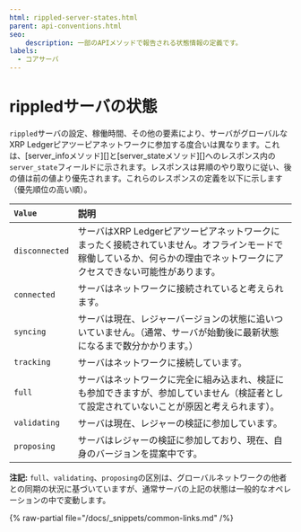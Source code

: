 ```yaml
---
html: rippled-server-states.html
parent: api-conventions.html
seo:
    description: 一部のAPIメソッドで報告される状態情報の定義です。
labels:
  - コアサーバ
---
```

# rippledサーバの状態

`rippled`サーバの設定、稼働時間、その他の要素により、サーバがグローバルなXRP Ledgerピアツーピアネットワークに参加する度合いは異なります。これは、[server_infoメソッド][]と[server_stateメソッド][]へのレスポンス内の`server_state`フィールドに示されます。レスポンスは昇順のやり取りに従い、後の値は前の値より優先されます。これらのレスポンスの定義を以下に示します（優先順位の高い順）。

| `Value`        | 説明                                                 |
|:---------------|:------------------------------------------------------------|
| `disconnected` | サーバはXRP Ledgerピアツーピアネットワークにまったく接続されていません。オフラインモードで稼働しているか、何らかの理由でネットワークにアクセスできない可能性があります。 |
| `connected`    | サーバはネットワークに接続されていると考えられます。         |
| `syncing`      | サーバは現在、レジャーバージョンの状態に追いついていません。（通常、サーバが始動後に最新状態になるまで数分かかります。） |
| `tracking`     | サーバはネットワークに接続しています。                 |
| `full`         | サーバはネットワークに完全に組み込まれ、検証にも参加できますが、参加していません（検証者として設定されていないことが原因と考えられます）。 |
| `validating`   | サーバは現在、レジャーの検証に参加しています。 |
| `proposing`    | サーバはレジャーの検証に参加しており、現在、自身のバージョンを提案中です。 |

**注記:** `full`、`validating`、`proposing`の区別は、グローバルネットワークの他者との同期の状況に基づいていますが、通常サーバの上記の状態は一般的なオペレーションの中で変動します。

{% raw-partial file="/docs/_snippets/common-links.md" /%}
